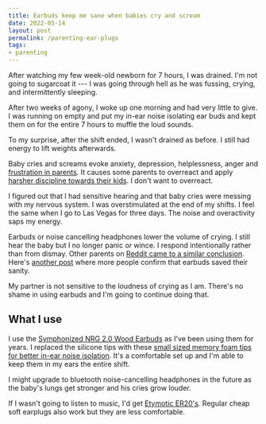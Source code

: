```yaml
---
title: Earbuds keep me sane when babies cry and scream
date: 2022-05-14
layout: post
permalink: /parenting-ear-plugs
tags:
- parenting
---
```


After watching my few week-old newborn for 7 hours, I was drained. I'm not going to sugarcoat it --- I was going through hell as he was fussing, crying, and intermittently sleeping.

After two weeks of agony, I woke up one morning and had very little to give. I was running on empty and put my in-ear noise isolating ear buds and kept them on for the entire 7 hours to muffle the loud sounds.

To my surprise, after the shift ended, I wasn't drained as before. I still had energy to lift weights afterwards.

Baby cries and screams evoke anxiety, depression, helplessness, anger and [frustration in parents](https://pubmed.ncbi.nlm.nih.gov/25812239/). It causes some parents to overreact and apply [harsher discipline towards their kids](https://pubmed.ncbi.nlm.nih.gov/23836807/). I don't want to overreact.

I figured out that I had sensitive hearing and that baby cries were messing with my nervous system. 
I was overstimulated at the end of my shifts. I feel the same when I go to Las Vegas for three days. The noise and overactivity saps my energy.

Earbuds or noise cancelling headphones lower the volume of crying. I still hear the baby but I no longer panic or wince. I respond intentionally rather than from dismay. Other parents on [Reddit came to a similar conclusion](https://www.reddit.com/r/parentsofmultiples/comments/sjlh6c/your_experience_with_baby_noisescreaming_and_ear/).
Here's [another post](https://www.reddit.com/r/Parenting/comments/509pbq/am_i_wrong_for_wanting_to_purchase_ear_plugs_to/) where more people confirm that earbuds saved their sanity.

My partner is not sensitive to the loudness of crying as I am. There's no shame in using earbuds and I'm going to continue doing that.

## What I use

I use the [Symphonized NRG 2.0 Wood Earbuds](https://www.amazon.com/gp/product/B016C6Z1OA/) as I've been using them for years. I replaced the silicone tips with these [small sized memory foam tips for better in-ear noise isolation](https://www.amazon.com/Replacement-Powerbeats-Link-Dream-Dustproof/dp/B07RZS7KWG).
It's a comfortable set up and I'm able to keep them in my ears the entire shift.

I might upgrade to bluetooth noise-cancelling headphones in the future as the baby's lungs get stronger and his cries grow louder.

If I wasn't going to listen to music, I'd get [Etymotic ER20's](https://www.amazon.com/Etymotic-Research-High-Fidelity-Earplugs-Standard/dp/B00G0PPTAK). Regular cheap soft earplugs also work but they are less comfortable.